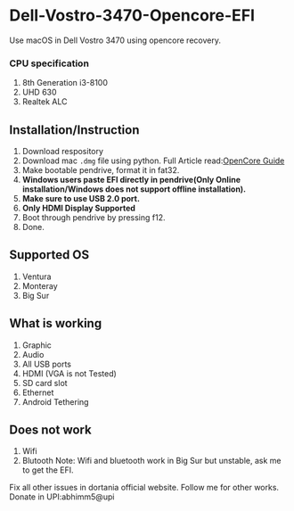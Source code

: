# Dell-Vostro-3470-Opencore-EFI
Use macOS in Dell Vostro 3470 using opencore recovery.
### CPU specification
1. 8th Generation i3-8100
2. UHD 630
3. Realtek ALC

## Installation/Instruction
1. Download respository
2. Download mac `.dmg` file using python. Full Article read:[OpenCore Guide](https://dortania.github.io/OpenCore-Install-Guide/installer-guide/)
3. Make bootable pendrive, format it in fat32.
5. **Windows users paste EFI directly in pendrive(Only Online installation/Windows does not support offline installation).**
6. **Make sure to use USB 2.0 port.**
7. **Only HDMI Display Supported**
8. Boot through pendrive by pressing f12.
9. Done. 
   
## Supported OS
1. Ventura
2. Monteray
3. Big Sur

## What is working
1. Graphic 
2. Audio
3. All USB ports
4. HDMI (VGA is not Tested)
5. SD card slot
6. Ethernet
7. Android Tethering

## Does not work
1. Wifi 
2. Blutooth
Note: Wifi and bluetooth work in Big Sur but unstable, ask me to get the EFI.



Fix all other issues in dortania official website.
Follow me for other works.
Donate in UPI:abhimm5@upi
   
